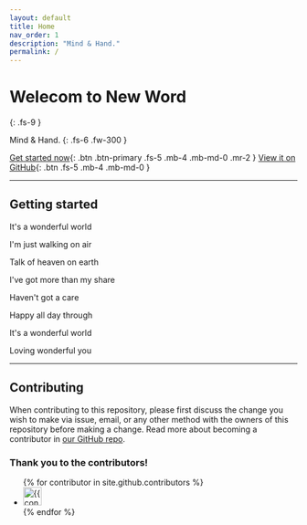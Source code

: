 ```yaml
---
layout: default
title: Home
nav_order: 1
description: "Mind & Hand."
permalink: /
---
```


# Welecom to New Word
{: .fs-9 }

Mind & Hand.
{: .fs-6 .fw-300 }

[Get started now](#getting-started){: .btn .btn-primary .fs-5 .mb-4 .mb-md-0 .mr-2 } [View it on GitHub](https://github.com/pmarsceill/just-the-docs){: .btn .fs-5 .mb-4 .mb-md-0 }

---

## Getting started

It's a wonderful world

I'm just walking on air

Talk of heaven on earth

I've got more than my share

Haven't got a care

Happy all day through

It's a wonderful world

Loving wonderful you

---

## Contributing

When contributing to this repository, please first discuss the change you wish to make via issue,
email, or any other method with the owners of this repository before making a change. Read more about becoming a contributor in [our GitHub repo](https://github.com/Jooeeee/jooeeee.github.io/).

### Thank you to the contributors!

<ul class="list-style-none">
{% for contributor in site.github.contributors %}
  <li class="d-inline-block mr-1">
     <a href="{{ contributor.html_url }}"><img src="{{ contributor.avatar_url }}" width="32" height="32" alt="{{ contributor.login }}"/></a>
  </li>
{% endfor %}
</ul>
